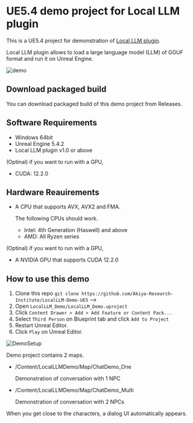 # UE5.4 demo project for Local LLM plugin

This is a UE5.4 project for demonstration of [Local LLM plugin](https://vrlab.akiya-souken.co.jp/en/products/localllmplugin/).

Local LLM plugin allows to load a large language model (LLM) of GGUF format and run it on Unreal Engine.

<!-- [![Youtube demo](http://img.youtube.com/vi/mmMDhH0ueyI/0.jpg)](https://www.youtube.com/watch?v=mmMDhH0ueyI) -->
![demo](https://github.com/Akiya-Research-Institute/LocalLLM-Demo-UE5/assets/89242761/73055101-19b8-4e32-9cbe-47b8e63def65)

## Download packaged build

You can download packaged build of this demo project from Releases.

## Software Requirements

- Windows 64bit
- Unreal Engine 5.4.2
- Local LLM plugin v1.0 or above

(Optinal) if you want to run with a GPU,

- CUDA: 12.2.0

## Hardware Reauirements

- A CPU that supports AVX, AVX2 and FMA.

  The following CPUs should work.

  - Intel: 4th Generation (Haswell) and above
  - AMD: All Ryzen series

(Optinal) if you want to run with a GPU,

- A NVIDIA GPU that supports CUDA 12.2.0

## How to use this demo

1. Clone this repo `git clone https://github.com/Akiya-Research-Institute/LocalLLM-Demo-UE5` -->
2. Open `LocalLLM_Demo/LocalLLM_Demo.uproject`
3. Click `Content Drawer > Add > Add Feature or Content Pack...` 
4. Select `Third Person` on Blueprint tab and click `Add to Project`
5. Restart Unreal Editor.
6. Click `Play` on Unreal Editor.

![DemoSetup](https://user-images.githubusercontent.com/89242761/210740516-161fd325-3f75-41dd-8f34-77f6e1942c53.gif)

Demo project contains 2 maps.

- /Content/LocalLLMDemo/Map/ChatDemo_One

  Demonstration of conversation with 1 NPC

- /Content/LocalLLMDemo/Map/ChatDemo_Multi

  Demonstration of conversation with 2 NPCs

When you get close to the characters, a dialog UI automatically appears.

